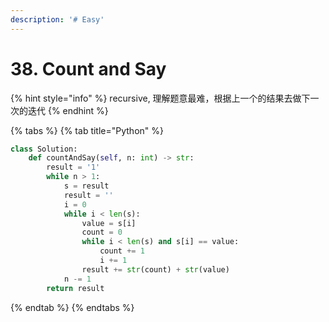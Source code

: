 ```yaml
---
description: '# Easy'
---
```


# 38. Count and Say

{% hint style="info" %}
recursive, 理解题意最难，根据上一个的结果去做下一次的迭代
{% endhint %}

{% tabs %}
{% tab title="Python" %}
```python
class Solution:
    def countAndSay(self, n: int) -> str:
        result = '1'
        while n > 1:
            s = result
            result = ''
            i = 0
            while i < len(s):
                value = s[i]
                count = 0
                while i < len(s) and s[i] == value:
                    count += 1
                    i += 1
                result += str(count) + str(value)
            n -= 1
        return result
```
{% endtab %}
{% endtabs %}


